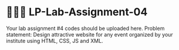 # 👨🏻‍💻 LP-Lab-Assignment-04
Your lab assignment #4 codes should be uploaded here.  Problem statement: Design attractive website for any event organized by your institute using HTML, CSS, JS and XML.
